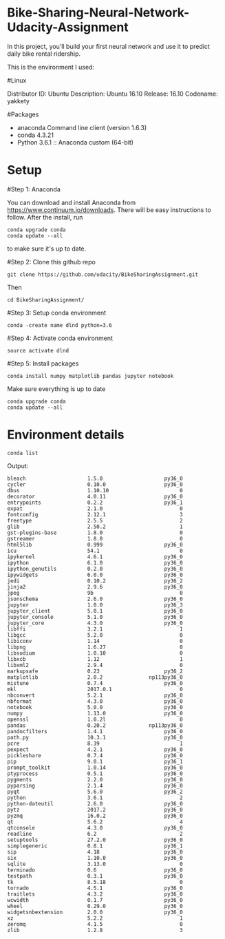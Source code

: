 # Bike-Sharing-Neural-Network-Udacity-Assignment

In this project, you'll build your first neural network and use it to predict daily bike rental ridership.

This is the environment I used:

#Linux

Distributor ID:	Ubuntu
Description:	Ubuntu 16.10
Release:	16.10
Codename:	yakkety

#Packages

* anaconda Command line client (version 1.6.3)
* conda 4.3.21
* Python 3.6.1 :: Anaconda custom (64-bit)

# Setup

#Step 1: Anaconda

You can download and install Anaconda from https://www.continuum.io/downloads. There will be easy instructions to follow. After the install, run 
```
conda upgrade conda
conda update --all
```
to make sure it's up to date.

#Step 2: Clone this github repo
```
git clone https://github.com/udacity/BikeSharingAssignment.git
```
Then 
```
cd BikeSharingAssignment/
```

#Step 3: Setup conda environment
```
conda -create name dlnd python=3.6
```

#Step 4: Activate conda environment
```
source activate dlnd
```

#Step 5: Install packages
```
conda install numpy matplotlib pandas jupyter notebook
```
Make sure everything is up to date
```
conda upgrade conda
conda update --all
```

# Environment details

```
conda list
```
Output:
```
bleach                    1.5.0                    py36_0  
cycler                    0.10.0                   py36_0  
dbus                      1.10.10                       0  
decorator                 4.0.11                   py36_0  
entrypoints               0.2.2                    py36_1  
expat                     2.1.0                         0  
fontconfig                2.12.1                        3  
freetype                  2.5.5                         2  
glib                      2.50.2                        1  
gst-plugins-base          1.8.0                         0  
gstreamer                 1.8.0                         0  
html5lib                  0.999                    py36_0  
icu                       54.1                          0  
ipykernel                 4.6.1                    py36_0  
ipython                   6.1.0                    py36_0  
ipython_genutils          0.2.0                    py36_0  
ipywidgets                6.0.0                    py36_0  
jedi                      0.10.2                   py36_2  
jinja2                    2.9.6                    py36_0  
jpeg                      9b                            0  
jsonschema                2.6.0                    py36_0  
jupyter                   1.0.0                    py36_3  
jupyter_client            5.0.1                    py36_0  
jupyter_console           5.1.0                    py36_0  
jupyter_core              4.3.0                    py36_0  
libffi                    3.2.1                         1  
libgcc                    5.2.0                         0  
libiconv                  1.14                          0  
libpng                    1.6.27                        0  
libsodium                 1.0.10                        0  
libxcb                    1.12                          1  
libxml2                   2.9.4                         0  
markupsafe                0.23                     py36_2  
matplotlib                2.0.2               np113py36_0  
mistune                   0.7.4                    py36_0  
mkl                       2017.0.1                      0  
nbconvert                 5.2.1                    py36_0  
nbformat                  4.3.0                    py36_0  
notebook                  5.0.0                    py36_0  
numpy                     1.13.0                   py36_0  
openssl                   1.0.2l                        0  
pandas                    0.20.2              np113py36_0  
pandocfilters             1.4.1                    py36_0  
path.py                   10.3.1                   py36_0  
pcre                      8.39                          1  
pexpect                   4.2.1                    py36_0  
pickleshare               0.7.4                    py36_0  
pip                       9.0.1                    py36_1  
prompt_toolkit            1.0.14                   py36_0  
ptyprocess                0.5.1                    py36_0  
pygments                  2.2.0                    py36_0  
pyparsing                 2.1.4                    py36_0  
pyqt                      5.6.0                    py36_2  
python                    3.6.1                         2  
python-dateutil           2.6.0                    py36_0  
pytz                      2017.2                   py36_0  
pyzmq                     16.0.2                   py36_0  
qt                        5.6.2                         4  
qtconsole                 4.3.0                    py36_0  
readline                  6.2                           2  
setuptools                27.2.0                   py36_0  
simplegeneric             0.8.1                    py36_1  
sip                       4.18                     py36_0  
six                       1.10.0                   py36_0  
sqlite                    3.13.0                        0  
terminado                 0.6                      py36_0  
testpath                  0.3.1                    py36_0  
tk                        8.5.18                        0  
tornado                   4.5.1                    py36_0  
traitlets                 4.3.2                    py36_0  
wcwidth                   0.1.7                    py36_0  
wheel                     0.29.0                   py36_0  
widgetsnbextension        2.0.0                    py36_0  
xz                        5.2.2                         1  
zeromq                    4.1.5                         0  
zlib                      1.2.8                         3
```

